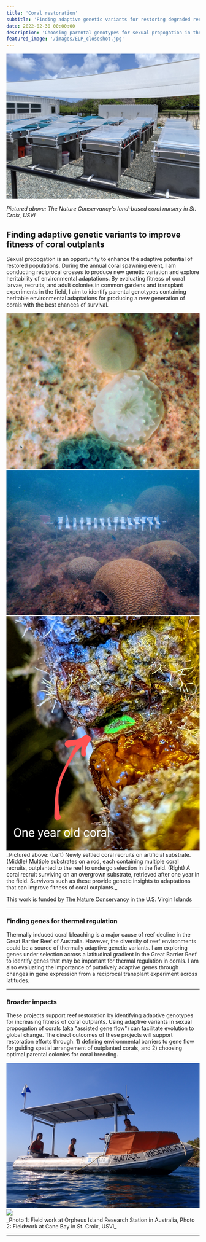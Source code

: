 ```yaml
---
title: 'Coral restoration'
subtitle: 'Finding adaptive genetic variants for restoring degraded reefs'
date: 2022-02-30 00:00:00
description: 'Choosing parental genotypes for sexual propogation in the Caribbean and Australia'
featured_image: '/images/ELP_closeshot.jpg'
---
```


![](/images/ELP_closeshot.jpg)

_Pictured above: The Nature Conservancy's land-based coral nursery in St. Croix, USVI_



## Finding adaptive genetic variants to improve fitness of coral outplants

Sexual propogation is an opportunity to enhance the adaptive potential of restored populations. During the annual coral spawning event, I am conducting reciprocal crosses to produce new genetic variation and explore heritability of environmental adaptations. By evaluating fitness of coral larvae, recruits, and adult colonies in common gardens and transplant experiments in the field, I aim to identify parental genotypes containing heritable environmental adaptations for producing a new generation of corals with the best chances of survival. 

<div class="gallery" data-columns="3">
	<img src="/images/tile recruit (1).jpg">
	<img src="/images/Outplant_recruit.JPG">
	<img src="/images/One_year_zoomed.jpg">
</div>
_Pictured above: (Left) Newly settled coral recruits on artificial substrate. (Middle) Multiple substrates on a rod, each containing multiple coral recruits, outplanted to the reef to undergo selection in the field. (Right) A coral recruit surviving on an overgrown substrate, retrieved after one year in the field. Survivors such as these provide genetic insights to adaptations that can improve fitness of coral outplants._



This work is funded by [The Nature Conservancy](https://www.nature.org/en-us/about-us/where-we-work/caribbean/virgin-islands/) in the U.S. Virgin Islands

---

### Finding genes for thermal regulation

Thermally induced coral bleaching is a major cause of reef decline in the Great Barrier Reef of Australia. However, the diversity of reef environments could be a source of thermally adaptive genetic variants. I am exploring genes under selection across a latitudinal gradient in the Great Barrier Reef to identify genes that may be important for thermal regulation in corals. I am also evaluating the importance of putatively adaptive genes through changes in gene expression from a reciprocal transplant experiment across latitudes.

---

### Broader impacts

These projects support reef restoration by identifying adaptive genotypes for increasing fitness of coral outplants. Using adaptive variants in sexual propogation of corals (aka "assisted gene flow") can facilitate evolution to global change. The direct outcomes of these projects will support restoration efforts through: 1) defining environmental barriers to gene flow for guiding spatial arrangement of outplanted corals, and 2) choosing optimal parental colonies for coral breeding.



<div class="gallery" data-columns="1">
	<img src="/images/Orpheus_research_boat.JPG">
	<img src="/images/Ofav_andKB.JPG">
</div>
_Photo 1: Field work at Orpheus Island Research Station in Australia, Photo 2: Fieldwork at Cane Bay in St. Croix, USVI_

---
